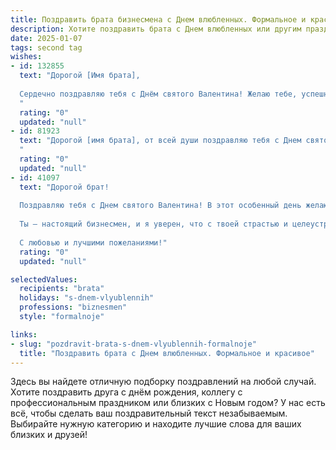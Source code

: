 ```yaml
---
title: Поздравить брата бизнесмена с Днем влюбленных. Формальное и красивое
description: Хотите поздравить брата с Днем влюбленных или другим праздником? Наш ИИ создаст незабываемое поздравление, а вы обязательно выделитесь среди других.  
date: 2025-01-07
tags: second tag
wishes:
- id: 132855
  text: "Дорогой [Имя брата],
  
  Сердечно поздравляю тебя с Днём святого Валентина! Желаю тебе, успешному бизнесмену и замечательному человеку, крепкой любви, верности и взаимопонимания в отношениях. Пусть этот праздник наполнит твою жизнь теплом, радостью и счастьем.  Успехов во всех твоих начинаниях!
  "
  rating: "0"
  updated: "null"
- id: 81923
  text: "Дорогой [имя брата], от всей души поздравляю тебя с Днем святого Валентина! Желаю тебе, бизнесмену от бога, успехов во всех начинаниях, процветания и благополучия. Пусть твоя удача будет бесконечной, а любовь – неиссякаемой.
  "
  rating: "0"
  updated: "null"
- id: 41097
  text: "Дорогой брат!
  
  Поздравляю тебя с Днем святого Валентина! В этот особенный день желаю, чтобы в твоей жизни всегда присутствовала искренняя любовь, поддержка и гармония. Пусть каждый новый день дарит вдохновение и радость, а твои профессиональные успехи приносят тебе удовлетворение и уверенность в завтрашнем дне.
  
  Ты — настоящий бизнесмен, и я уверен, что с твоей страстью и целеустремленностью ты достигнешь всех своих целей. Пусть в личной жизни сопутствует удача, а рядом будут только те, кто ценит и поддерживает тебя.
  
  С любовью и лучшими пожеланиями!"
  rating: "0"
  updated: "null"

selectedValues:
  recipients: "brata"
  holidays: "s-dnem-vlyublennih"
  professions: "biznesmen"
  style: "formalnoje"

links:
- slug: "pozdravit-brata-s-dnem-vlyublennih-formalnoje"
  title: "Поздравить брата с Днем влюбленных. Формальное и красивое"
---
```


Здесь вы найдете отличную подборку поздравлений на любой случай.
Хотите поздравить друга с днём рождения, коллегу с профессиональным праздником или близких с Новым годом? У нас есть всё, чтобы сделать ваш поздравительный текст незабываемым. Выбирайте нужную категорию и находите лучшие слова для ваших близких и друзей!
